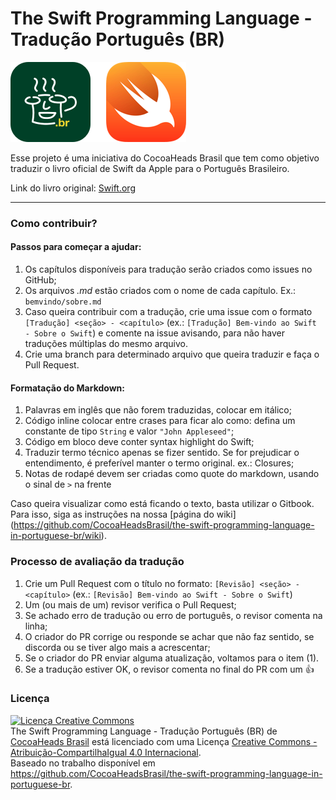 
# The Swift Programming Language - Tradução Português (BR)

![](artes/hero.png)

Esse projeto é uma iniciativa do CocoaHeads Brasil que tem como objetivo traduzir o livro oficial de Swift da Apple para o Português Brasileiro. 

Link do livro original: [Swift.org](https://swift.org/documentation/TheSwiftProgrammingLanguage%28Swift2.2%29.epub)

---

### Como contribuir?

#### Passos para começar a ajudar:

1. Os capítulos disponíveis para tradução serão criados como issues no GitHub;
2. Os arquivos *.md* estão criados com o nome de cada capítulo. Ex.: `bemvindo/sobre.md`
3. Caso queira contribuir com a tradução, crie uma issue com o formato `[Tradução] <seção> - <capítulo>` (ex.: `[Tradução] Bem-vindo ao Swift - Sobre o Swift`) e comente na issue avisando, para não haver traduções múltiplas do mesmo arquivo.
4. Crie uma branch para determinado arquivo que queira traduzir e faça o Pull Request.

#### Formatação do Markdown:

1. Palavras em inglês que não forem traduzidas, colocar em itálico;
2. Código inline colocar entre crases para ficar alo como: defina um constante de tipo `String` e valor `"John Appleseed"`;
3. Código em bloco deve conter syntax highlight do Swift;
4. Traduzir termo técnico apenas se fizer sentido. Se for prejudicar o entendimento, é preferível manter o termo original. ex.: Closures;
5. Notas de rodapé devem ser criadas como quote do markdown, usando o sinal de `>` na frente

Caso queira visualizar como está ficando o texto, basta utilizar o Gitbook. Para isso, siga as instruções na nossa [página do wiki]
(https://github.com/CocoaHeadsBrasil/the-swift-programming-language-in-portuguese-br/wiki). 

### Processo de avaliação da tradução

1. Crie um Pull Request com o título no formato: `[Revisão] <seção> - <capítulo>` (ex.: `[Revisão] Bem-vindo ao Swift - Sobre o Swift`)
2. Um (ou mais de um) revisor verifica o Pull Request;
3. Se achado erro de tradução ou erro de português, o revisor comenta na linha;
4. O criador do PR corrige ou responde se achar que não faz sentido, se discorda ou se tiver algo mais a acrescentar;
5. Se o criador do PR enviar alguma atualização, voltamos para o item (1).
6. Se a tradução estiver OK, o revisor comenta no final do PR com um :+1:

### Licença

<a rel="license" href="http://creativecommons.org/licenses/by-sa/4.0/"><img alt="Licença Creative Commons" style="border-width:0" src="https://i.creativecommons.org/l/by-sa/4.0/88x31.png" /></a><br /><span xmlns:dct="http://purl.org/dc/terms/" href="http://purl.org/dc/dcmitype/Text" property="dct:title" rel="dct:type">The Swift Programming Language - Tradução Português (BR)</span> de <a xmlns:cc="http://creativecommons.org/ns#" href="www.cocoaheads.com.br" property="cc:attributionName" rel="cc:attributionURL">CocoaHeads Brasil</a> está licenciado com uma Licença <a rel="license" href="http://creativecommons.org/licenses/by-sa/4.0/">Creative Commons - Atribuição-CompartilhaIgual 4.0 Internacional</a>.<br />Baseado no trabalho disponível em <a xmlns:dct="http://purl.org/dc/terms/" href="https://github.com/CocoaHeadsBrasil/the-swift-programming-language-in-portuguese-br" rel="dct:source">https://github.com/CocoaHeadsBrasil/the-swift-programming-language-in-portuguese-br</a>.



